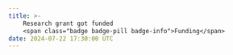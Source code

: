 ```yaml
---
title: >-
    Research grant got funded 
    <span class="badge badge-pill badge-info">Funding</span>
date: 2024-07-22 17:30:00 UTC
---
```

